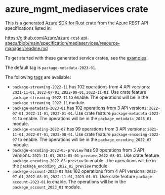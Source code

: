 # azure_mgmt_mediaservices crate

This is a generated [Azure SDK for Rust](https://github.com/Azure/azure-sdk-for-rust) crate from the Azure REST API specifications listed in:

https://github.com/Azure/azure-rest-api-specs/blob/main/specification/mediaservices/resource-manager/readme.md

To get started with these generated service crates, see the [examples](https://github.com/Azure/azure-sdk-for-rust/blob/main/services/README.md#examples).

The default tag is `package-metadata-2023-01`.

The following [tags](https://github.com/Azure/azure-sdk-for-rust/blob/main/services/tags.md) are available:

- `package-streaming-2022-11` has 102 operations from 4 API versions: `2021-11-01`, `2022-07-01`, `2022-08-01`, `2022-11-01`. Use crate feature `package-streaming-2022-11` to enable. The operations will be in the `package_streaming_2022_11` module.
- `package-metadata-2023-01` has 102 operations from 3 API versions: `2022-07-01`, `2022-11-01`, `2023-01-01`. Use crate feature `package-metadata-2023-01` to enable. The operations will be in the `package_metadata_2023_01` module.
- `package-encoding-2022-07` has 99 operations from 3 API versions: `2021-11-01`, `2022-07-01`, `2022-08-01`. Use crate feature `package-encoding-2022-07` to enable. The operations will be in the `package_encoding_2022_07` module.
- `package-encoding-2022-05-preview` has 99 operations from 3 API versions: `2021-11-01`, `2022-05-01-preview`, `2022-08-01`. Use crate feature `package-encoding-2022-05-preview` to enable. The operations will be in the `package_encoding_2022_05_preview` module.
- `package-account-2023-01` has 102 operations from 4 API versions: `2022-07-01`, `2022-08-01`, `2022-11-01`, `2023-01-01`. Use crate feature `package-account-2023-01` to enable. The operations will be in the `package_account_2023_01` module.